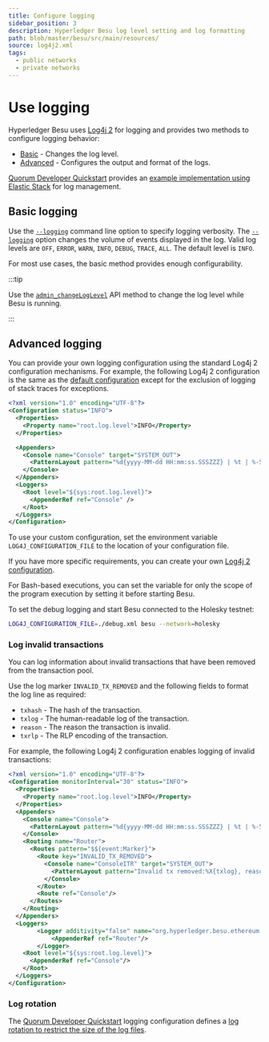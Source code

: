 ```yaml
---
title: Configure logging
sidebar_position: 3
description: Hyperledger Besu log level setting and log formatting
path: blob/master/besu/src/main/resources/
source: log4j2.xml
tags:
  - public networks
  - private networks
---
```


# Use logging

Hyperledger Besu uses [Log4j 2](https://logging.apache.org/log4j/2.x/) for logging and provides two methods to configure logging behavior:

- [Basic](#basic-logging) - Changes the log level.
- [Advanced](#advanced-logging) - Configures the output and format of the logs.

[Quorum Developer Quickstart](https://github.com/ConsenSys/quorum-dev-quickstart) provides an [example implementation using Elastic Stack](../../../private-networks/how-to/monitor/elastic-stack.md) for log management.

## Basic logging

Use the [`--logging`](../../reference/cli/options.md#logging) command line option to specify logging verbosity. The [`--logging`](../../reference/cli/options.md#logging) option changes the volume of events displayed in the log. Valid log levels are `OFF`, `ERROR`, `WARN`, `INFO`, `DEBUG`, `TRACE`, `ALL`. The default level is `INFO`.

For most use cases, the basic method provides enough configurability.

:::tip

Use the [`admin_changeLogLevel`](../../reference/api/index.md#admin_changeloglevel) API method to change the log level while Besu is running.

:::

## Advanced logging

You can provide your own logging configuration using the standard Log4j 2 configuration mechanisms. For example, the following Log4j 2 configuration is the same as the [default configuration] except for the exclusion of logging of stack traces for exceptions.

```xml title="debug.xml"
<?xml version="1.0" encoding="UTF-8"?>
<Configuration status="INFO">
  <Properties>
    <Property name="root.log.level">INFO</Property>
  </Properties>

  <Appenders>
    <Console name="Console" target="SYSTEM_OUT">
      <PatternLayout pattern="%d{yyyy-MM-dd HH:mm:ss.SSSZZZ} | %t | %-5level | %c{1} | %msg %throwable{short.message}%n" />
    </Console>
  </Appenders>
  <Loggers>
    <Root level="${sys:root.log.level}">
      <AppenderRef ref="Console" />
    </Root>
  </Loggers>
</Configuration>
```

To use your custom configuration, set the environment variable `LOG4J_CONFIGURATION_FILE` to the location of your configuration file.

If you have more specific requirements, you can create your own [Log4j 2 configuration](https://logging.apache.org/log4j/2.x/manual/configuration.html).

For Bash-based executions, you can set the variable for only the scope of the program execution by setting it before starting Besu.

To set the debug logging and start Besu connected to the Holesky testnet:

```bash
LOG4J_CONFIGURATION_FILE=./debug.xml besu --network=holesky
```

### Log invalid transactions

You can log information about invalid transactions that have been removed from the transaction pool.

Use the log marker `INVALID_TX_REMOVED` and the following fields to format the log line as required:

- `txhash` - The hash of the transaction.
- `txlog` - The human-readable log of the transaction.
- `reason` - The reason the transaction is invalid.
- `txrlp` - The RLP encoding of the transaction.

For example, the following Log4j 2 configuration enables logging of invalid transactions:

```xml title="debug.xml"
<?xml version="1.0" encoding="UTF-8"?>
<Configuration monitorInterval="30" status="INFO">
  <Properties>
    <Property name="root.log.level">INFO</Property>
  </Properties>
  <Appenders>
    <Console name="Console">
      <PatternLayout pattern="%d{yyyy-MM-dd HH:mm:ss.SSSZZZ} | %t | %-5level | %c{1} | %msg%n"/>
    </Console>
    <Routing name="Router">
      <Routes pattern="$${event:Marker}">
        <Route key="INVALID_TX_REMOVED">
          <Console name="ConsoleITR" target="SYSTEM_OUT">
            <PatternLayout pattern="Invalid tx removed:%X{txlog}, reason:%X{reason}; RLP={%X{txrlp}}}%n"/>
          </Console>
        </Route>
        <Route ref="Console"/>
      </Routes>
    </Routing>
  </Appenders>
  <Loggers>
        <Logger additivity="false" name="org.hyperledger.besu.ethereum.eth.transactions">
            <AppenderRef ref="Router"/>
        </Logger>
    <Root level="${sys:root.log.level}">
      <AppenderRef ref="Console"/>
    </Root>
  </Loggers>
</Configuration>
```

### Log rotation

The [Quorum Developer Quickstart](https://github.com/ConsenSys/quorum-dev-quickstart) logging configuration defines a [log rotation to restrict the size of the log files].

<!-- Links -->

[default configuration]: https://github.com/hyperledger/besu/blob/750580dcca349d22d024cc14a8171b2fa74b505a/besu/src/main/resources/log4j2.xml
[log rotation to restrict the size of the log files]: https://github.com/ConsenSys/quorum-dev-quickstart/blob/b72a0f64d685c851bf8be399a8e33bbdf0e09982/files/besu/config/besu/log-config.xml
[default configuration]: https://github.com/hyperledger/besu/blob/750580dcca349d22d024cc14a8171b2fa74b505a/besu/src/main/resources/log4j2.xml
